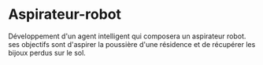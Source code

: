 # Aspirateur-robot
Développement d'un agent intelligent qui composera un aspirateur robot. ses objectifs sont d'aspirer la poussière d'une résidence et de récupérer les bijoux perdus sur le sol.
